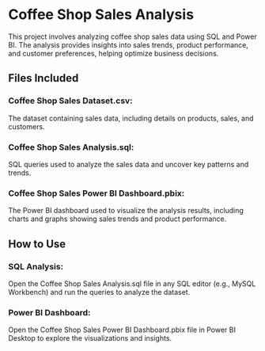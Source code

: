 # Coffee Shop Sales Analysis
This project involves analyzing coffee shop sales data using SQL and Power BI. The analysis provides insights into sales trends, product performance, and customer preferences, helping optimize business decisions.

## Files Included
### Coffee Shop Sales Dataset.csv:
The dataset containing sales data, including details on products, sales, and customers.
### Coffee Shop Sales Analysis.sql:
SQL queries used to analyze the sales data and uncover key patterns and trends.
### Coffee Shop Sales Power BI Dashboard.pbix:
The Power BI dashboard used to visualize the analysis results, including charts and graphs showing sales trends and product performance.

## How to Use
### SQL Analysis:
Open the Coffee Shop Sales Analysis.sql file in any SQL editor (e.g., MySQL Workbench) and run the queries to analyze the dataset.
### Power BI Dashboard:
Open the Coffee Shop Sales Power BI Dashboard.pbix file in Power BI Desktop to explore the visualizations and insights.

